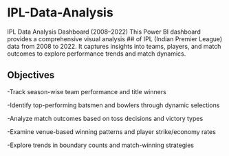 # IPL-Data-Analysis
IPL Data Analysis Dashboard (2008–2022) This Power BI dashboard provides a comprehensive visual analysis ##  of IPL (Indian Premier League) data from 2008 to 2022. It captures insights into teams, players, and match outcomes to explore performance trends and match dynamics.

## Objectives

-Track season-wise team performance and title winners

-Identify top-performing batsmen and bowlers through dynamic selections

-Analyze match outcomes based on toss decisions and victory types

-Examine venue-based winning patterns and player strike/economy rates

-Explore trends in boundary counts and match-winning strategies
